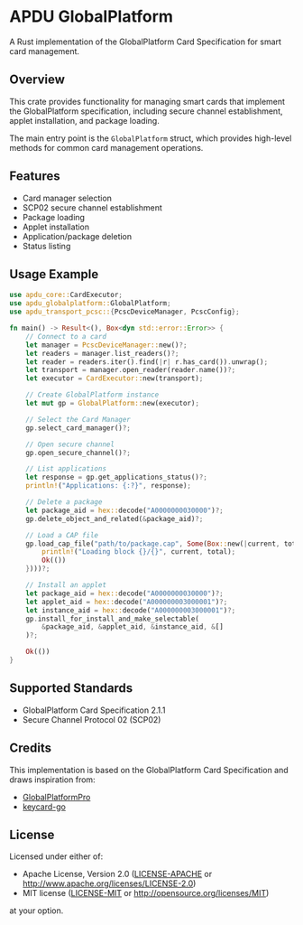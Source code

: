 # APDU GlobalPlatform

A Rust implementation of the GlobalPlatform Card Specification for smart card management.

## Overview

This crate provides functionality for managing smart cards that implement the GlobalPlatform specification,
including secure channel establishment, applet installation, and package loading.

The main entry point is the `GlobalPlatform` struct, which provides high-level methods
for common card management operations.

## Features

- Card manager selection
- SCP02 secure channel establishment
- Package loading
- Applet installation
- Application/package deletion
- Status listing

## Usage Example

```rust
use apdu_core::CardExecutor;
use apdu_globalplatform::GlobalPlatform;
use apdu_transport_pcsc::{PcscDeviceManager, PcscConfig};

fn main() -> Result<(), Box<dyn std::error::Error>> {
    // Connect to a card
    let manager = PcscDeviceManager::new()?;
    let readers = manager.list_readers()?;
    let reader = readers.iter().find(|r| r.has_card()).unwrap();
    let transport = manager.open_reader(reader.name())?;
    let executor = CardExecutor::new(transport);

    // Create GlobalPlatform instance
    let mut gp = GlobalPlatform::new(executor);

    // Select the Card Manager
    gp.select_card_manager()?;

    // Open secure channel
    gp.open_secure_channel()?;

    // List applications
    let response = gp.get_applications_status()?;
    println!("Applications: {:?}", response);

    // Delete a package
    let package_aid = hex::decode("A0000000030000")?;
    gp.delete_object_and_related(&package_aid)?;

    // Load a CAP file
    gp.load_cap_file("path/to/package.cap", Some(Box::new(|current, total| {
        println!("Loading block {}/{}", current, total);
        Ok(())
    })))?;

    // Install an applet
    let package_aid = hex::decode("A0000000030000")?;
    let applet_aid = hex::decode("A000000003000001")?;
    let instance_aid = hex::decode("A000000003000001")?;
    gp.install_for_install_and_make_selectable(
        &package_aid, &applet_aid, &instance_aid, &[]
    )?;

    Ok(())
}
```

## Supported Standards

- GlobalPlatform Card Specification 2.1.1
- Secure Channel Protocol 02 (SCP02)

## Credits

This implementation is based on the GlobalPlatform Card Specification and draws inspiration from:

- [GlobalPlatformPro](https://github.com/martinpaljak/GlobalPlatformPro)
- [keycard-go](https://github.com/status-im/keycard-go)

## License

Licensed under either of:

- Apache License, Version 2.0 ([LICENSE-APACHE](LICENSE-APACHE) or http://www.apache.org/licenses/LICENSE-2.0)
- MIT license ([LICENSE-MIT](LICENSE-MIT) or http://opensource.org/licenses/MIT)

at your option.
